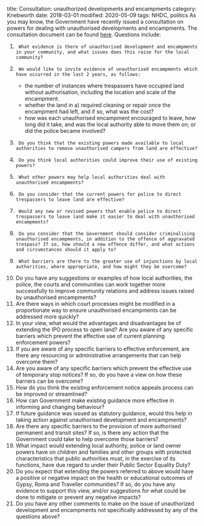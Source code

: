 title:  Consultation: unauthorized developments and encampments
category: Knebworth
date: 2018-03-01
modified: 2020-05-09
tags: NHDC, politics
As you may know, the Government have recently issued a consultation on powers for dealing with unauthorised developments and encampments. The consultation document can be found [here]( https://assets.publishing.service.gov.uk/government/uploads/system/uploads/attachment_data/file/697354/Consultation_-_unauthorised_encampments.pdf).
Questions include:
1.      What evidence is there of unauthorised development and encampments in your community, and what issues does this raise for the local community?
2.      We would like to invite evidence of unauthorised encampments which have occurred in the last 2 years, as follows:
    * the number of instances where trespassers have occupied land without authorisation, including the location and scale of the encampment.
    * whether the land in a) required cleaning or repair once the encampment had left, and if so, what was the cost?
    * how was each unauthorised encampment encouraged to leave, how long did it take, and was the local authority able to move them on; or did the police became involved?
3.      Do you think that the existing powers made available to local authorities to remove unauthorised campers from land are effective?
4.      Do you think local authorities could improve their use of existing powers?
5.      What other powers may help local authorities deal with unauthorised encampments?
6.      Do you consider that the current powers for police to direct trespassers to leave land are effective?
7.      Would any new or revised powers that enable police to direct trespassers to leave land make it easier to deal with unauthorised encampments?
8.      Do you consider that the Government should consider criminalising unauthorised encampments, in addition to the offence of aggravated trespass? If so, how should a new offence differ, and what actions and circumstances should it apply to?
9.      What barriers are there to the greater use of injunctions by local authorities, where appropriate, and how might they be overcome?
10.  Do you have any suggestions or examples of how local authorities, the police, the courts and communities can work together more successfully to improve community relations and address issues raised by unauthorised encampments?
11.  Are there ways in which court processes might be modified in a proportionate way to ensure unauthorised encampments can be addressed more quickly?
12.  In your view, what would the advantages and disadvantages be of extending the IPO process to open land? Are you aware of any specific barriers which prevent the effective use of current planning enforcement powers?
13.  If you are aware of any specific barriers to effective enforcement, are there any resourcing or administrative arrangements that can help overcome them?
14.  Are you aware of any specific barriers which prevent the effective use of temporary stop notices? If so, do you have a view on how these barriers can be overcome?
15.  How do you think the existing enforcement notice appeals process can be improved or streamlined?
16.  How can Government make existing guidance more effective in informing and changing behaviour?
17.  If future guidance was issued as statutory guidance, would this help in taking action against unauthorised development and encampments?
18.  Are there any specific barriers to the provision of more authorised permanent and transit sites? If so, is there any action that the Government could take to help overcome those barriers?
19.  What impact would extending local authority, police or land owner powers have on children and families and other groups with protected characteristics that public authorities must, in the exercise of its functions, have due regard to under their Public Sector Equality Duty?
20.  Do you expect that extending the powers referred to above would have a positive or negative impact on the health or educational outcomes of Gypsy, Roma and Traveller communities? If so, do you have any evidence to support this view, and/or suggestions for what could be done to mitigate or prevent any negative impacts?
21.  Do you have any other comments to make on the issue of unauthorized development and encampments not specifically addressed by any of the questions above?
